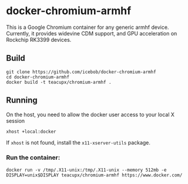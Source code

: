 # docker-chromium-armhf
This is a Google Chromium container for any generic armhf device.
Currently, it provides widevine CDM support, and GPU acceleration on
Rockchip RK3399 devices.

## Build

```
git clone https://github.com/icebob/docker-chromium-armhf
cd docker-chromium-armhf
docker build -t teacupx/chromium-armhf .
```

## Running
On the host, you need to allow the docker user access to your local X session
```
xhost +local:docker
```
If `xhost` is not found, install the `x11-xserver-utils` package.

### Run the container:
```
docker run -v /tmp/.X11-unix:/tmp/.X11-unix --memory 512mb -e DISPLAY=unix$DISPLAY teacupx/chromium-armhf https://www.docker.com/
```
